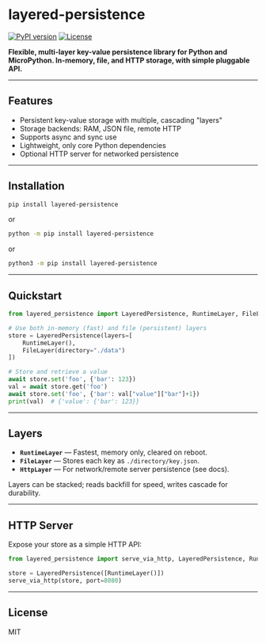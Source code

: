 # layered-persistence

[![PyPI version](https://img.shields.io/pypi/v/layered-persistence.svg)](https://pypi.org/project/layered-persistence/) [![License](https://img.shields.io/github/license/ceil-python/persistence)](https://github.com/ceil-python/persistence/blob/main/LICENSE)

**Flexible, multi-layer key-value persistence library for Python and MicroPython. In-memory, file, and HTTP storage, with simple pluggable API.**

---

## Features

- Persistent key-value storage with multiple, cascading "layers"
- Storage backends: RAM, JSON file, remote HTTP
- Supports async and sync use
- Lightweight, only core Python dependencies
- Optional HTTP server for networked persistence

---

## Installation

```sh
pip install layered-persistence
```

or

```sh
python -m pip install layered-persistence
```

or

```sh
python3 -m pip install layered-persistence
```

---

## Quickstart

```python
from layered_persistence import LayeredPersistence, RuntimeLayer, FileLayer

# Use both in-memory (fast) and file (persistent) layers
store = LayeredPersistence(layers=[
    RuntimeLayer(),
    FileLayer(directory="./data")
])

# Store and retrieve a value
await store.set('foo', {'bar': 123})
val = await store.get('foo')
await store.set('foo', {'bar': val["value"]["bar"]+1})
print(val)  # {'value': {'bar': 123}}
```

---

## Layers

- **`RuntimeLayer`** — Fastest, memory only, cleared on reboot.
- **`FileLayer`** — Stores each key as `./directory/key.json`.
- **`HttpLayer`** — For network/remote server persistence (see docs).

Layers can be stacked; reads backfill for speed, writes cascade for durability.

---

## HTTP Server

Expose your store as a simple HTTP API:

```python
from layered_persistence import serve_via_http, LayeredPersistence, RuntimeLayer

store = LayeredPersistence([RuntimeLayer()])
serve_via_http(store, port=8080)
```

---

## License

MIT
